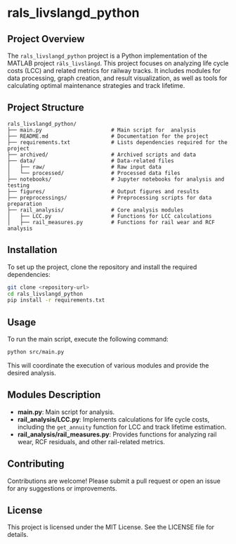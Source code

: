 # rals_livslangd_python

## Project Overview
The `rals_livslangd_python` project is a Python implementation of the MATLAB project `räls_livslängd`. This project focuses on analyzing life cycle costs (LCC) and related metrics for railway tracks. It includes modules for data processing, graph creation, and result visualization, as well as tools for calculating optimal maintenance strategies and track lifetime.

## Project Structure
```
rals_livslangd_python/
├── main.py                      # Main script for  analysis
├── README.md                    # Documentation for the project
├── requirements.txt             # Lists dependencies required for the project
├── archived/                    # Archived scripts and data
├── data/                        # Data-related files
│   ├── raw/                     # Raw input data
│   └── processed/               # Processed data files
├── notebooks/                   # Jupyter notebooks for analysis and testing
├── figures/                     # Output figures and results
├── preprocessings/              # Preprocessing scripts for data preparation
├── rail_analysis/               # Core analysis modules
│   ├── LCC.py                   # Functions for LCC calculations
│   ├── rail_measures.py         # Functions for rail wear and RCF analysis
```

## Installation
To set up the project, clone the repository and install the required dependencies:

```bash
git clone <repository-url>
cd rals_livslangd_python
pip install -r requirements.txt
```

## Usage
To run the main script, execute the following command:

```bash
python src/main.py
```

This will coordinate the execution of various modules and provide the desired analysis.

## Modules Description
- **main.py**: Main script for analysis.
- **rail_analysis/LCC.py**: Implements calculations for life cycle costs, including the `get_annuity` function for LCC and track lifetime estimation.
- **rail_analysis/rail_measures.py**: Provides functions for analyzing rail wear, RCF residuals, and other rail-related metrics.

## Contributing
Contributions are welcome! Please submit a pull request or open an issue for any suggestions or improvements.

## License
This project is licensed under the MIT License. See the LICENSE file for details.